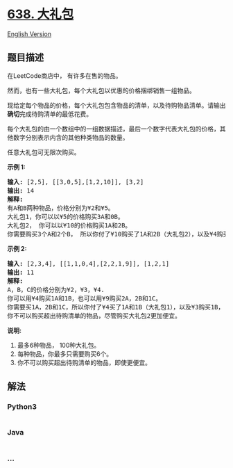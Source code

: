 # [638. 大礼包](https://leetcode-cn.com/problems/shopping-offers)

[English Version](https://cdn.jsdelivr.net/gh/doocs/leetcode@main/solution/0600-0699/0638.Shopping%20Offers/README_EN.md)

## 题目描述

<!-- 这里写题目描述 -->

<p>在LeetCode商店中， 有许多在售的物品。</p>

<p>然而，也有一些大礼包，每个大礼包以优惠的价格捆绑销售一组物品。</p>

<p>现给定每个物品的价格，每个大礼包包含物品的清单，以及待购物品清单。请输出<strong>确切</strong>完成待购清单的最低花费。</p>

<p>每个大礼包的由一个数组中的一组数据描述，最后一个数字代表大礼包的价格，其他数字分别表示内含的其他种类物品的数量。</p>

<p>任意大礼包可无限次购买。</p>

<p><strong>示例 1:</strong></p>

<pre><strong>输入:</strong> [2,5], [[3,0,5],[1,2,10]], [3,2]
<strong>输出:</strong> 14
<strong>解释:</strong> 
有A和B两种物品，价格分别为&yen;2和&yen;5。
大礼包1，你可以以&yen;5的价格购买3A和0B。
大礼包2， 你可以以&yen;10的价格购买1A和2B。
你需要购买3个A和2个B， 所以你付了&yen;10购买了1A和2B（大礼包2），以及&yen;4购买2A。</pre>

<p><strong>示例 2:</strong></p>

<pre><strong>输入:</strong> [2,3,4], [[1,1,0,4],[2,2,1,9]], [1,2,1]
<strong>输出:</strong> 11
<strong>解释:</strong> 
A，B，C的价格分别为&yen;2，&yen;3，&yen;4.
你可以用&yen;4购买1A和1B，也可以用&yen;9购买2A，2B和1C。
你需要买1A，2B和1C，所以你付了&yen;4买了1A和1B（大礼包1），以及&yen;3购买1B， &yen;4购买1C。
你不可以购买超出待购清单的物品，尽管购买大礼包2更加便宜。
</pre>

<p><strong>说明:</strong></p>

<ol>
	<li>最多6种物品， 100种大礼包。</li>
	<li>每种物品，你最多只需要购买6个。</li>
	<li>你不可以购买超出待购清单的物品，即使更便宜。</li>
</ol>


## 解法

<!-- 这里可写通用的实现逻辑 -->

<!-- tabs:start -->

### **Python3**

<!-- 这里可写当前语言的特殊实现逻辑 -->

```python

```

### **Java**

<!-- 这里可写当前语言的特殊实现逻辑 -->

```java

```

### **...**

```

```

<!-- tabs:end -->
